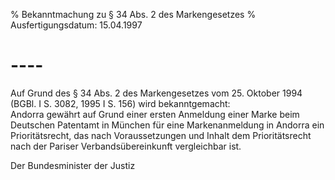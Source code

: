 % Bekanntmachung zu § 34 Abs. 2 des Markengesetzes
% Ausfertigungsdatum: 15.04.1997
 
# ----

Auf Grund des § 34 Abs. 2 des Markengesetzes vom 25. Oktober 1994 (BGBl. I S. 3082, 1995 I S. 156) wird bekanntgemacht:  
Andorra gewährt auf Grund einer ersten Anmeldung einer Marke beim Deutschen Patentamt in München für eine Markenanmeldung in Andorra ein Prioritätsrecht, das nach Voraussetzungen und Inhalt dem Prioritätsrecht nach der Pariser Verbandsübereinkunft vergleichbar ist.

Der Bundesminister der Justiz

